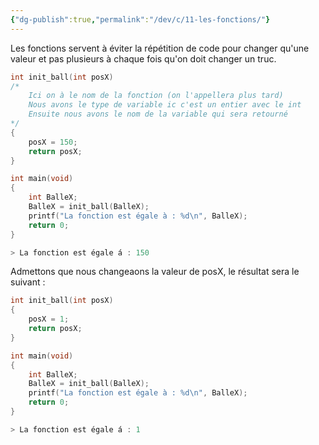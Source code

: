 ```yaml
---
{"dg-publish":true,"permalink":"/dev/c/11-les-fonctions/"}
---
```


Les fonctions servent à éviter la répétition de code pour changer qu'une valeur et pas plusieurs à chaque fois qu'on doit changer un truc.

```C
int init_ball(int posX)
/*      
	Ici on à le nom de la fonction (on l'appellera plus tard)
	Nous avons le type de variable ic c'est un entier avec le int
	Ensuite nous avons le nom de la variable qui sera retourné
*/
{
	posX = 150;
	return posX;
}

int main(void)
{
	int BalleX;
	BalleX = init_ball(BalleX);
	printf("La fonction est égale à : %d\n", BalleX);
	return 0;
}

> La fonction est égale á : 150
```

Admettons que nous changeaons la valeur de posX, le résultat sera le suivant :
```C
int init_ball(int posX)
{
	posX = 1;
	return posX;
}

int main(void)
{
	int BalleX;
	BalleX = init_ball(BalleX);
	printf("La fonction est égale à : %d\n", BalleX);
	return 0;
}

> La fonction est égale á : 1
```